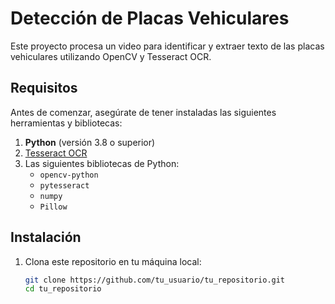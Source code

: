 # Detección de Placas Vehiculares

Este proyecto procesa un video para identificar y extraer texto de las placas vehiculares utilizando OpenCV y Tesseract OCR.

## Requisitos

Antes de comenzar, asegúrate de tener instaladas las siguientes herramientas y bibliotecas:

1. **Python** (versión 3.8 o superior)
2. [Tesseract OCR](https://github.com/tesseract-ocr/tesseract)
3. Las siguientes bibliotecas de Python:
   - `opencv-python`
   - `pytesseract`
   - `numpy`
   - `Pillow`

## Instalación

1. Clona este repositorio en tu máquina local:
   ```bash
   git clone https://github.com/tu_usuario/tu_repositorio.git
   cd tu_repositorio
